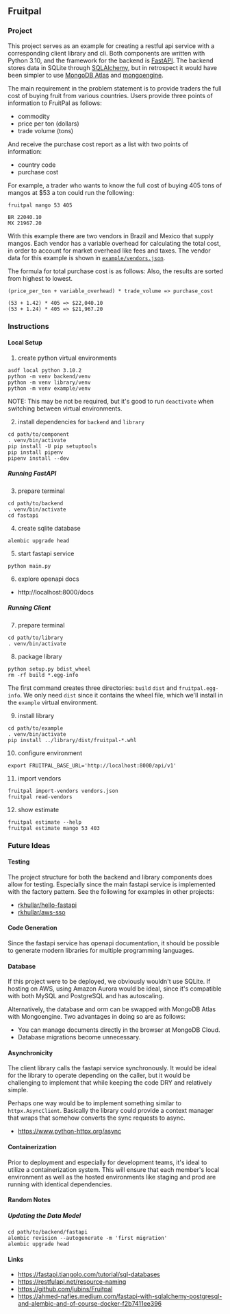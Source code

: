 ## Fruitpal

### Project
This project serves as an example for creating a restful api service with a corresponding client library and cli. Both
components are written with Python 3.10, and the framework for the backend is [FastAPI](https://fastapi.tiangolo.com).
The backend stores data in SQLite through [SQLAlchemy](https://pypi.org/project/SQLAlchemy), but in retrospect it would
have been simpler to use [MongoDB Atlas](https://www.mongodb.com/atlas/database) and [mongoengine](https://pypi.org/project/mongoengine).

The main requirement in the problem statement is to provide traders the full cost of buying fruit from various countries.
Users provide three points of information to FruitPal as follows:
- commodity
- price per ton (dollars)
- trade volume (tons)

And receive the purchase cost report as a list with two points of information:
- country code
- purchase cost

For example, a trader who wants to know the full cost of buying 405 tons of mangos at $53 a ton could run the following:
```shell
fruitpal mango 53 405
```
```text
BR 22040.10
MX 21967.20
```

With this example there are two vendors in Brazil and Mexico that supply mangos. Each vendor has a variable overhead
for calculating the total cost, in order to account for market overhead like fees and taxes. The vendor data for this
example is shown in [`example/vendors.json`](example/vendors.json).

The formula for total purchase cost is as follows: Also, the results are sorted from highest to lowest.
```text
(price_per_ton + variable_overhead) * trade_volume => purchase_cost
```
```text
(53 + 1.42) * 405 => $22,040.10
(53 + 1.24) * 405 => $21,967.20
```

### Instructions  

#### Local Setup
1. create python virtual environments
```shell
asdf local python 3.10.2
python -m venv backend/venv
python -m venv library/venv
python -m venv example/venv
```

NOTE: This may be not be required, but it's good to run `deactivate` when switching between virtual environments.

2. install dependencies for `backend` and `library`
```shell
cd path/to/component
. venv/bin/activate
pip install -U pip setuptools
pip install pipenv
pipenv install --dev
```

##### Running FastAPI
3. prepare terminal
```shell
cd path/to/backend
. venv/bin/activate
cd fastapi
```

4. create sqlite database
```shell
alembic upgrade head
```

5. start fastapi service
```shell
python main.py
```

6. explore openapi docs
- http://localhost:8000/docs

##### Running Client
7. prepare terminal
```shell
cd path/to/library
. venv/bin/activate
```

8. package library
```shell
python setup.py bdist_wheel
rm -rf build *.egg-info
```

The first command creates three directories: `build` `dist` and `fruitpal.egg-info`. We only need `dist` since it
contains the wheel file, which we'll install in the `example` virtual environment.

9. install library
```shell
cd path/to/example
. venv/bin/activate
pip install ../library/dist/fruitpal-*.whl
```

10. configure environment
```shell
export FRUITPAL_BASE_URL='http://localhost:8000/api/v1'
```

11. import vendors
```shell
fruitpal import-vendors vendors.json
fruitpal read-vendors
```

12. show estimate
```shell
fruitpal estimate --help
fruitpal estimate mango 53 403
```

### Future Ideas

#### Testing
The project structure for both the backend and library components does allow for testing. Especially since the main
fastapi service is implemented with the factory pattern. See the following for examples in other projects:
- [rkhullar/hello-fastapi](https://github.com/rkhullar/hello-fastapi/tree/0de5ea2fb764aa75df7a8e4a446db35ea4ad8bff/fastapi/api/tests)
- [rkhullar/aws-sso](https://github.com/rkhullar/aws-sso/tree/14e019187e411bdeee77152310b09d250ec90555/aws_sso/tests)

#### Code Generation
Since the fastapi service has openapi documentation, it should be possible to generate modern libraries for multiple
programming languages.

#### Database
If this project were to be deployed, we obviously wouldn't use SQLite. If hosting on AWS, using Amazon Aurora would be
ideal, since it's compatible with both MySQL and PostgreSQL and has autoscaling.

Alternatively, the database and orm can be swapped with MongoDB Atlas with Mongoengine. Two advantages in doing so are
as follows:
- You can manage documents directly in the browser at MongoDB Cloud.
- Database migrations become unnecessary.

#### Asynchronicity
The client library calls the fastapi service synchronously. It would be ideal for the library to operate depending on
the caller, but it would be challenging to implement that while keeping the code DRY and relatively simple.

Perhaps one way would be to implement something similar to `httpx.AsyncClient`. Basically the library could provide a
context manager that wraps that somehow converts the sync requests to async.
- https://www.python-httpx.org/async

#### Containerization
Prior to deployment and especially for development teams, it's ideal to utilize a containerization system. This will
ensure that each member's local environment as well as the hosted environments like staging and prod are running with
identical dependencies.

#### Random Notes

##### Updating the Data Model
```shell
cd path/to/backend/fastapi
alembic revision --autogenerate -m 'first migration'
alembic upgrade head
```

#### Links
- https://fastapi.tiangolo.com/tutorial/sql-databases
- https://restfulapi.net/resource-naming
- https://github.com/jubins/Fruitpal
- https://ahmed-nafies.medium.com/fastapi-with-sqlalchemy-postgresql-and-alembic-and-of-course-docker-f2b7411ee396
